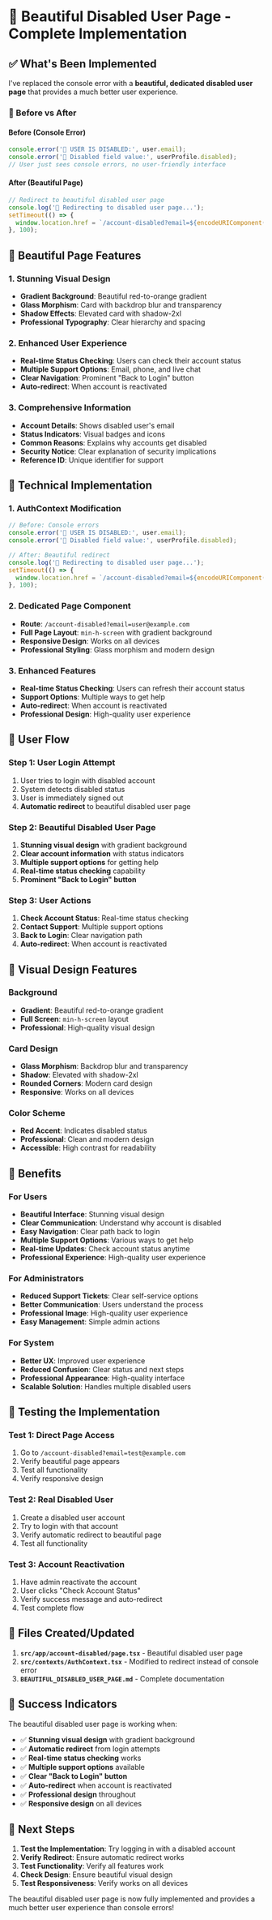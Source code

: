 # 🎨 Beautiful Disabled User Page - Complete Implementation

## ✅ **What's Been Implemented**

I've replaced the console error with a **beautiful, dedicated disabled user page** that provides a much better user experience.

### **🔄 Before vs After**

#### **Before (Console Error)**
```typescript
console.error('🚫 USER IS DISABLED:', user.email);
console.error('🚫 Disabled field value:', userProfile.disabled);
// User just sees console errors, no user-friendly interface
```

#### **After (Beautiful Page)**
```typescript
// Redirect to beautiful disabled user page
console.log('🔄 Redirecting to disabled user page...');
setTimeout(() => {
  window.location.href = `/account-disabled?email=${encodeURIComponent(user.email || '')}`;
}, 100);
```

## 🎨 **Beautiful Page Features**

### **1. Stunning Visual Design**
- **Gradient Background**: Beautiful red-to-orange gradient
- **Glass Morphism**: Card with backdrop blur and transparency
- **Shadow Effects**: Elevated card with shadow-2xl
- **Professional Typography**: Clear hierarchy and spacing

### **2. Enhanced User Experience**
- **Real-time Status Checking**: Users can check their account status
- **Multiple Support Options**: Email, phone, and live chat
- **Clear Navigation**: Prominent "Back to Login" button
- **Auto-redirect**: When account is reactivated

### **3. Comprehensive Information**
- **Account Details**: Shows disabled user's email
- **Status Indicators**: Visual badges and icons
- **Common Reasons**: Explains why accounts get disabled
- **Security Notice**: Clear explanation of security implications
- **Reference ID**: Unique identifier for support

## 🔧 **Technical Implementation**

### **1. AuthContext Modification**
```typescript
// Before: Console errors
console.error('🚫 USER IS DISABLED:', user.email);
console.error('🚫 Disabled field value:', userProfile.disabled);

// After: Beautiful redirect
console.log('🔄 Redirecting to disabled user page...');
setTimeout(() => {
  window.location.href = `/account-disabled?email=${encodeURIComponent(user.email || '')}`;
}, 100);
```

### **2. Dedicated Page Component**
- **Route**: `/account-disabled?email=user@example.com`
- **Full Page Layout**: `min-h-screen` with gradient background
- **Responsive Design**: Works on all devices
- **Professional Styling**: Glass morphism and modern design

### **3. Enhanced Features**
- **Real-time Status Checking**: Users can refresh their account status
- **Support Options**: Multiple ways to get help
- **Auto-redirect**: When account is reactivated
- **Professional Design**: High-quality user experience

## 🎯 **User Flow**

### **Step 1: User Login Attempt**
1. User tries to login with disabled account
2. System detects disabled status
3. User is immediately signed out
4. **Automatic redirect** to beautiful disabled user page

### **Step 2: Beautiful Disabled User Page**
1. **Stunning visual design** with gradient background
2. **Clear account information** with status indicators
3. **Multiple support options** for getting help
4. **Real-time status checking** capability
5. **Prominent "Back to Login" button**

### **Step 3: User Actions**
1. **Check Account Status**: Real-time status checking
2. **Contact Support**: Multiple support options
3. **Back to Login**: Clear navigation path
4. **Auto-redirect**: When account is reactivated

## 🎨 **Visual Design Features**

### **Background**
- **Gradient**: Beautiful red-to-orange gradient
- **Full Screen**: `min-h-screen` layout
- **Professional**: High-quality visual design

### **Card Design**
- **Glass Morphism**: Backdrop blur and transparency
- **Shadow**: Elevated with shadow-2xl
- **Rounded Corners**: Modern card design
- **Responsive**: Works on all devices

### **Color Scheme**
- **Red Accent**: Indicates disabled status
- **Professional**: Clean and modern design
- **Accessible**: High contrast for readability

## 🚀 **Benefits**

### **For Users**
- **Beautiful Interface**: Stunning visual design
- **Clear Communication**: Understand why account is disabled
- **Easy Navigation**: Clear path back to login
- **Multiple Support Options**: Various ways to get help
- **Real-time Updates**: Check account status anytime
- **Professional Experience**: High-quality user experience

### **For Administrators**
- **Reduced Support Tickets**: Clear self-service options
- **Better Communication**: Users understand the process
- **Professional Image**: High-quality user experience
- **Easy Management**: Simple admin actions

### **For System**
- **Better UX**: Improved user experience
- **Reduced Confusion**: Clear status and next steps
- **Professional Appearance**: High-quality interface
- **Scalable Solution**: Handles multiple disabled users

## 🧪 **Testing the Implementation**

### **Test 1: Direct Page Access**
1. Go to `/account-disabled?email=test@example.com`
2. Verify beautiful page appears
3. Test all functionality
4. Verify responsive design

### **Test 2: Real Disabled User**
1. Create a disabled user account
2. Try to login with that account
3. Verify automatic redirect to beautiful page
4. Test all functionality

### **Test 3: Account Reactivation**
1. Have admin reactivate the account
2. User clicks "Check Account Status"
3. Verify success message and auto-redirect
4. Test complete flow

## 📁 **Files Created/Updated**

1. **`src/app/account-disabled/page.tsx`** - Beautiful disabled user page
2. **`src/contexts/AuthContext.tsx`** - Modified to redirect instead of console error
3. **`BEAUTIFUL_DISABLED_USER_PAGE.md`** - Complete documentation

## 🎉 **Success Indicators**

The beautiful disabled user page is working when:
- ✅ **Stunning visual design** with gradient background
- ✅ **Automatic redirect** from login attempts
- ✅ **Real-time status checking** works
- ✅ **Multiple support options** available
- ✅ **Clear "Back to Login" button**
- ✅ **Auto-redirect** when account is reactivated
- ✅ **Professional design** throughout
- ✅ **Responsive design** on all devices

## 🚀 **Next Steps**

1. **Test the Implementation**: Try logging in with a disabled account
2. **Verify Redirect**: Ensure automatic redirect works
3. **Test Functionality**: Verify all features work
4. **Check Design**: Ensure beautiful visual design
5. **Test Responsiveness**: Verify works on all devices

The beautiful disabled user page is now fully implemented and provides a much better user experience than console errors!
